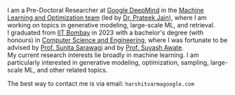 I am a Pre-Doctoral Researcher at [Google DeepMind](https://deepmind.google/) in the [Machine Learning and Optimization team](https://research.google/teams/india-research-lab/) (led by [Dr. Prateek Jain](https://www.prateekjain.org/)), where I am working on topics in generative modeling, large-scale ML, and retrieval.  
I graduated from [IIT Bombay](http://www.iitb.ac.in/) in 2023 with a bachelor's degree (with honours) in [Computer Science and Engineering](https://www.cse.iitb.ac.in/), where I was fortunate to be advised by [Prof. Sunita Sarawagi](https://www.cse.iitb.ac.in/~sunita/) and by [Prof. Suyash Awate](https://www.cse.iitb.ac.in/~suyash/).  
My current research interests lie broadly in machine learning. I am particularly interested in generative modeling, optimization, sampling, large-scale ML, and other related topics.  
  
The best way to contact me is via email: <code>harshitvarma<i class="bi bi-at"></i>google.com</code>
